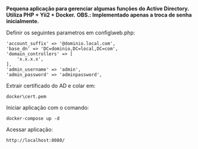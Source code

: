 ****Pequena aplicação para gerenciar algumas funções do Active Directory.  Utiliza PHP + Yii2 + Docker.****
****OBS.: Implementado apenas a troca de senha inicialmente.****

Definir os seguintes parametros em config\web.php:

    'account_suffix' => '@dominio.local.com',
    'base_dn' => 'DC=dominio,DC=local,DC=com',
    'domain_controllers' => [
        'x.x.x.x',
    ],
    'admin_username' => 'admin',
    'admin_password' => 'adminpassword',

Extrair certificado do AD e colar em:

    docker\cert.pem

Iniciar aplicação com o comando:

    docker-compose up -d 

Acessar aplicação:

    http://localhost:8080/
 